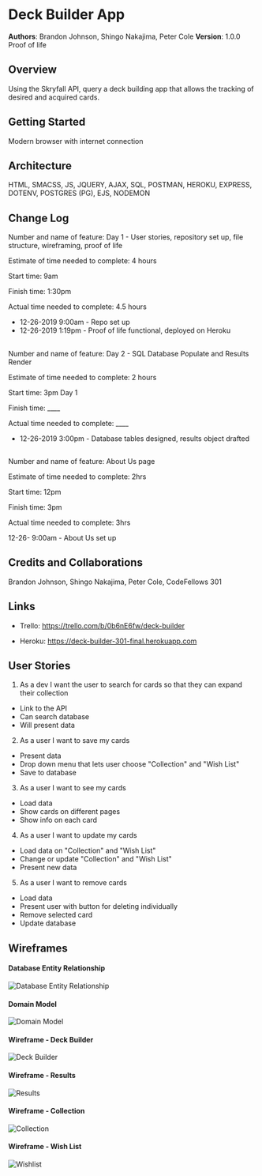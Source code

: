 # Deck Builder App

**Authors**: Brandon Johnson, Shingo Nakajima, Peter Cole
**Version**: 1.0.0 Proof of life

## Overview
Using the Skryfall API, query a deck building app that allows the tracking of desired and acquired cards.

## Getting Started
Modern browser with internet connection

## Architecture
HTML, SMACSS, JS, JQUERY, AJAX, SQL, POSTMAN, HEROKU, EXPRESS, DOTENV, POSTGRES (PG), EJS, NODEMON

## Change Log

Number and name of feature: Day 1 - User stories, repository set up, file structure, wireframing, proof of life

Estimate of time needed to complete: 4 hours

Start time: 9am

Finish time: 1:30pm

Actual time needed to complete: 4.5 hours

- 12-26-2019 9:00am - Repo set up
- 12-26-2019 1:19pm - Proof of life functional, deployed on Heroku

## 

Number and name of feature: Day 2 - SQL Database Populate and Results Render

Estimate of time needed to complete: 2 hours

Start time: 3pm Day 1

Finish time: ____

Actual time needed to complete: ____

- 12-26-2019 3:00pm - Database tables designed, results object drafted

## 

Number and name of feature: About Us page

Estimate of time needed to complete: 2hrs

Start time: 12pm

Finish time: 3pm

Actual time needed to complete: 3hrs


12-26- 9:00am - About Us set up


## Credits and Collaborations
Brandon Johnson, Shingo Nakajima, Peter Cole, CodeFellows 301

## Links

* Trello: https://trello.com/b/0b6nE6fw/deck-builder

* Heroku: https://deck-builder-301-final.herokuapp.com

## User Stories

1. As a dev I want the user to search for cards so that they can expand their collection
  * Link to the API
  * Can search database
  * Will present data

2. As a user I want to save my cards
  * Present data
  * Drop down menu that lets user choose "Collection" and "Wish List"
  * Save to database

3. As a user I want to see my cards
  * Load data
  * Show cards on different pages
  * Show info on each card

4. As a user I want to update my cards
  * Load data on "Collection" and "Wish List"
  * Change or update "Collection" and "Wish List"
  * Present new data

5. As a user I want to remove cards
  * Load data
  * Present user with button for deleting individually
  * Remove selected card
  * Update database

## Wireframes

#### Database Entity Relationship
![Database Entity Relationship](https://github.com/SplinterCel3000/deck_builder/blob/peter/assets/db-entity-rel.jpg)

#### Domain Model
![Domain Model](https://github.com/SplinterCel3000/deck_builder/blob/peter/assets/domain-model.jpg)

#### Wireframe - Deck Builder
![Deck Builder](https://github.com/SplinterCel3000/deck_builder/blob/peter/assets/wf-1.jpg)

#### Wireframe - Results
![Results](https://github.com/SplinterCel3000/deck_builder/blob/peter/assets/wf-2.jpg)

#### Wireframe - Collection
![Collection](https://github.com/SplinterCel3000/deck_builder/blob/peter/assets/wf-3.jpg)

#### Wireframe - Wish List
![Wishlist](https://github.com/SplinterCel3000/deck_builder/blob/peter/assets/wf-4.jpg)


